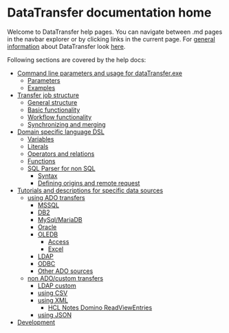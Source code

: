# DataTransfer documentation home

Welcome to DataTransfer help pages.
You can navigate between .md pages in the navbar explorer or by clicking links in the current page.
For [general information](../../../../) about DataTransfer look [here](../../../../).

Following sections are covered by the help docs:
- [Command line parameters and usage for dataTransfer.exe](datatransfer.exe.md)
	- [Parameters](datatransfer.exe.md#Parameters)
	- [Examples](datatransfer.exe.md#Examples)
- [Transfer job structure](TransferJob.md)
	- [General structure](TransferJob.md#General-structure)
	- [Basic functionality](TransferJob.md#Basic-functionality)
	- [Workflow functionality](TransferJob.md#Workflow-functionality)
	- [Synchronizing and merging](TransferJob.md#Synchronizing-and-merging)
- [Domain specific language DSL](DSL.md)
	- [Variables](DSL.md#Variables)
	- [Literals](DSL.md#Literals)
	- [Operators and relations](DSL.md#Operators-and-relations)
	- [Functions](DSL.md#Functions)
	- [SQL Parser for non SQL](DSL.md#SQL-Parser-for-non-SQL)
		- [Syntax](DSL.md#Syntax)
		- [Defining origins and remote request](DSL.md#Defining-origins-and-remote-request)
- [Tutorials and descriptions for specific data sources](DataSourceHelpTutorials.md)
	- [using ADO transfers](DataSourceHelpTutorials.md#using-ADO-transfers)
		- [MSSQL](DataSourceHelpTutorials.md#MSSQL)
		- [DB2](DataSourceHelpTutorials.md#DB2)
		- [MySql/MariaDB](DataSourceHelpTutorials.md#MySql/MariaDB)
		- [Oracle](DataSourceHelpTutorials.md#Oracle)
		- [OLEDB](DataSourceHelpTutorials.md#OLEDB)
			- [Access](DataSourceHelpTutorials.md#Access)
			- [Excel](DataSourceHelpTutorials.md#Excel)
		- [LDAP](DataSourceHelpTutorials.md#LDAP)
		- [ODBC](DataSourceHelpTutorials.md#ODBC)
		- [Other ADO sources](DataSourceHelpTutorials.md#Other-ADO-sources)
	- [non ADO/custom transfers](DataSourceHelpTutorials.md#non-ADO/custom-transfer)
		- [LDAP custom](DataSourceHelpTutorials.md#LDAP-custom)
		- [using CSV](DataSourceHelpTutorials.md#CSV)
		- [using XML](DataSourceHelpTutorials.md#XML)
			- [HCL Notes Domino ReadViewEntries](DataSourceHelpTutorials.md#HCL-Notes-Domino-ReadViewEntries)
		- [using JSON](DataSourceHelpTutorials.md#JSON)
- [Development]()
